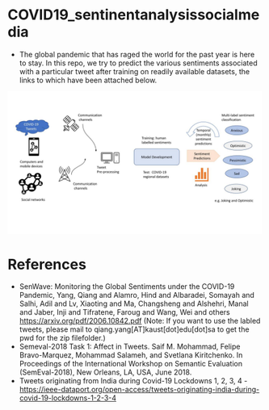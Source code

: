 # COVID19_sentinentanalysissocialmedia
* The global pandemic that has raged the world for the past year is here to stay. In this repo, we try to predict the various sentiments associated with a particular tweet after training on readily available datasets, the links to which have been attached below.

![alt text](https://github.com/sydney-machine-learning/COVID19_sentinentanalysis/blob/main/framework%20diagram.jpg)

# References
* SenWave: Monitoring the Global Sentiments under the COVID-19 Pandemic, Yang, Qiang and Alamro, Hind and Albaradei, Somayah and Salhi, Adil and Lv, Xiaoting and Ma, Changsheng and Alshehri, Manal and Jaber, Inji and Tifratene, Faroug and Wang, Wei and others https://arxiv.org/pdf/2006.10842.pdf (Note: If you want to use the labled tweets, please mail to qiang.yang[AT]kaust[dot]edu[dot]sa to get the pwd for the zip filefolder.)
* Semeval-2018 Task 1: Affect in Tweets. Saif M. Mohammad, Felipe Bravo-Marquez, Mohammad Salameh, and Svetlana Kiritchenko. In Proceedings of the International Workshop on Semantic Evaluation (SemEval-2018), New Orleans, LA, USA, June 2018.
* Tweets originating from India during Covid-19 Lockdowns 1, 2, 3, 4 - https://ieee-dataport.org/open-access/tweets-originating-india-during-covid-19-lockdowns-1-2-3-4
